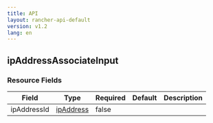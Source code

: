 ```yaml
---
title: API
layout: rancher-api-default
version: v1.2
lang: en
---
```


## ipAddressAssociateInput





### Resource Fields

Field | Type | Required | Default | Description
---|---|---|---|---
ipAddressId | [ipAddress]({{site.baseurl}}/rancher/{{page.version}}/{{page.lang}}/api/api-resources/ipAddress/) | false |  | 

